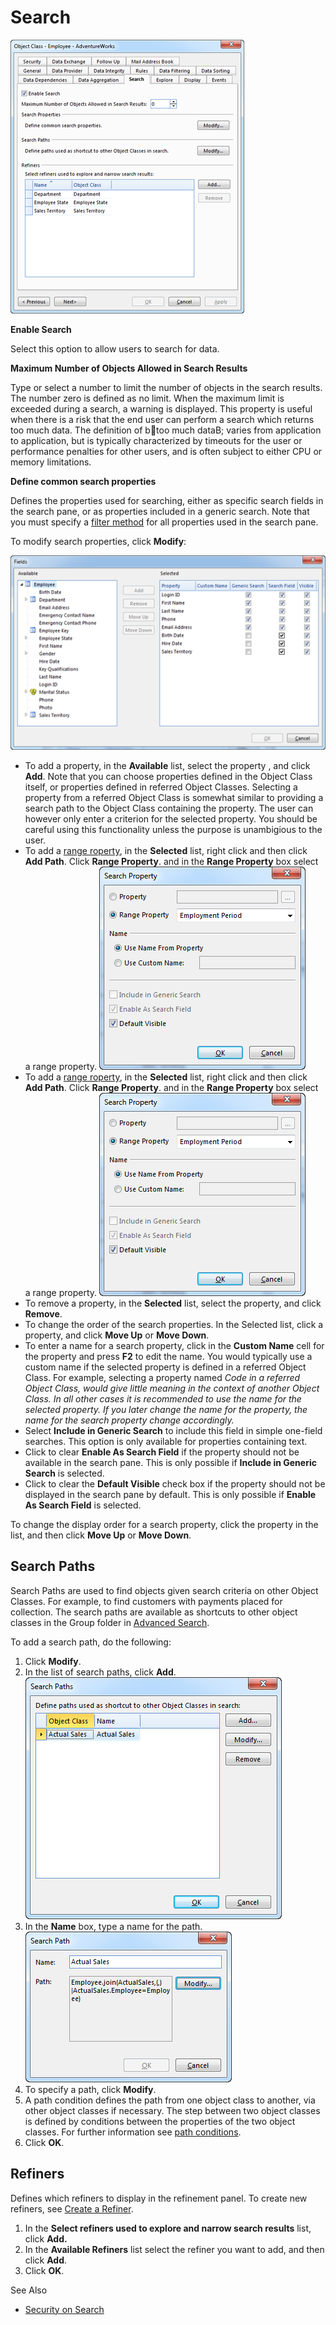 # Search

![ID69FA9E59CD8F4521.png](media/ID69FA9E59CD8F4521.png)

 **Enable Search** 

Select this option to allow users to search for data.

**Maximum Number of Objects Allowed in Search Results**

Type or select a number to limit the number of objects in the search results. The number zero is defined as no limit. When the maximum limit is exceeded during a search, a warning is displayed. This property is useful when there is a risk that the end user can perform a search which returns too much data. The definition of b too much dataB; varies from application to application, but is typically characterized by timeouts for the user or performance penalties for other users, and is often subject to either CPU or memory limitations.

**Define common search properties**

Defines the properties used for searching, either as specific search fields in the search pane, or as properties included in a generic search. Note that you must specify a [filter method](../../object-class-property/modify-an-object-class-property/data-filtering.md) for all properties used in the search pane.

To modify search properties, click **Modify**:

![IDB6E51D4DF5C743D8.png](media/IDB6E51D4DF5C743D8.png)

*   To add a property, in the **Available** list, select the property , and click **Add**. Note that you can choose properties defined in the Object Class itself, or properties defined in referred Object Classes. Selecting a property from a referred Object Class is somewhat similar to providing a search path to the Object Class containing the property. The user can however only enter a criterion for the selected property. You should be careful using this functionality unless the purpose is unambigious to the user.
*   To add a [range roperty](data-dependencies.md), in the **Selected** list, right click and then click **Add Path**. Click **Range Property**. and in the **Range Property** box select a range property. ![ID08C176124E404074.png](media/ID08C176124E404074.png)
*   To add a [range roperty](data-dependencies.md), in the **Selected** list, right click and then click **Add Path**. Click **Range Property**. and in the **Range Property** box select a range property. ![ID97F3E6138C614689.png](media/ID97F3E6138C614689.png)
*   To remove a property, in the **Selected** list, select the property, and click **Remove**.
*   To change the order of the search properties. In the Selected list, click a property, and click **Move Up** or **Move Down**.
*   To enter a name for a search property, click in the **Custom Name** cell for the property and press **F2** <span style="FONT-WEIGHT: normal"><span style="FONT-WEIGHT: normal">to edit the name. You would typically use a custom name if the selected property is defined in a referred Object Class. For example, selecting a property named <span style="FONT-STYLE: italic">Code in a referred Object Class, would give little meaning in the context of another Object Class. In all other cases it is recommended to use the name for the selected property. If you later change the name for the property, the name for the search property change accordingly.
*   Select **Include in Generic Search** to include this field in simple one-field searches. This option is only available for properties containing text.
*   Click to clear **Enable As Search Field** if the property should not be available in the search pane. This is only possible if **Include in Generic Search** is selected.
*   Click to clear the **Default Visible** check box if the property should not be displayed in the search pane by default. This is only possible if **Enable As Search Field** is selected.

To change the display order for a search property, click the property in the list, and then click **Move Up** or **Move Down**.


## Search Paths

Search Paths are used to find objects given search criteria on other Object Classes. For example, to find customers with payments placed for collection. The search paths are available as shortcuts to other object classes in the Group folder in [Advanced Search](../../../../users/search-and-refine/using-advanced-search.md "Using Advanced Search").

To add a search path, do the following:

1.  Click **Modify**.
2.  In the list of search paths, click **Add**.  
    ![IDE4155DF206D845EF.IDD6EFB0BD2A4A4F85.jpg](media/IDE4155DF206D845EF.IDD6EFB0BD2A4A4F85.jpg)
3.  In the **Name** box, type a name for the path.  
    ![IDE4155DF206D845EF.IDFD2D62CE0F5A40EB.jpg](media/IDE4155DF206D845EF.IDFD2D62CE0F5A40EB.jpg)
4.  To specify a path, click **Modify**.
5.  A path condition defines the path from one object class to another, via other object classes if necessary. The step between two object classes is defined by conditions between the properties of the two object classes. For further information see [path conditions](path-condition.md "Path Condition").
6.  Click **OK**.

## Refiners

Defines which refiners to display in the refinement panel. To create new refiners, see [Create a Refiner](../../refiners.md "Create a Refiner").

1.  In the **Select refiners used to explore and narrow search results** list, click **Add.**
2.  In the **Available Refiners** list select the refiner you want to add, and then click **Add**.
3.  Click **OK**.



See Also

*   [Security on Search](../../../guidelines-and-best-practices/security-on-search.md)